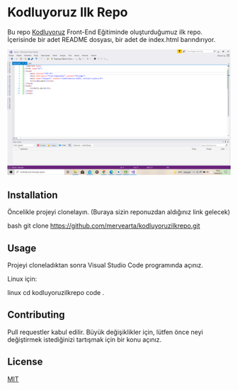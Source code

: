 # Kodluyoruz Ilk Repo

Bu repo [Kodluyoruz](https://www.kodluyoruz.org) Front-End Eğitiminde oluşturduğumuz ilk repo. İçerisinde bir adet README dosyası, bir adet de index.html barındırıyor.

![screen](https://github.com/mervearta/kodluyoruzilkrepo/blob/master/Ekran%20G%C3%B6r%C3%BCnt%C3%BCs%C3%BC%20(219).png)

## Installation

Öncelikle projeyi clonelayın. (Buraya sizin reponuzdan aldığınız link gelecek)

bash
git clone https://github.com/mervearta/kodluyoruzilkrepo.git


## Usage

Projeyi cloneladıktan sonra Visual Studio Code programında açınız.

Linux için:

linux
cd kodluyoruzilkrepo
code .


## Contributing

Pull requestler kabul edilir. Büyük değişiklikler için, lütfen önce neyi değiştirmek istediğinizi tartışmak için bir konu açınız.

## License

[MIT](https://choosealicense.com/licenses/mit/)
